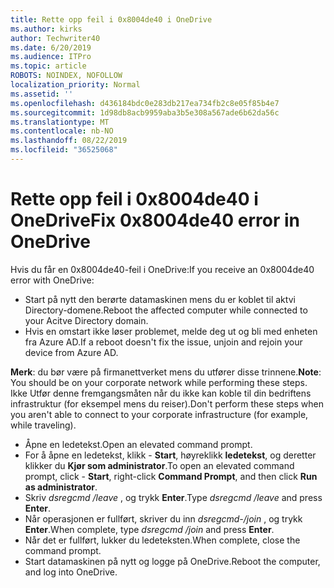 ```yaml
---
title: Rette opp feil i 0x8004de40 i OneDrive
ms.author: kirks
author: Techwriter40
ms.date: 6/20/2019
ms.audience: ITPro
ms.topic: article
ROBOTS: NOINDEX, NOFOLLOW
localization_priority: Normal
ms.assetid: ''
ms.openlocfilehash: d436184bdc0e283db217ea734fb2c8e05f85b4e7
ms.sourcegitcommit: 1d98db8acb9959aba3b5e308a567ade6b62da56c
ms.translationtype: MT
ms.contentlocale: nb-NO
ms.lasthandoff: 08/22/2019
ms.locfileid: "36525068"
---
```

# <a name="fix-0x8004de40-error-in-onedrive"></a><span data-ttu-id="34dbc-102">Rette opp feil i 0x8004de40 i OneDrive</span><span class="sxs-lookup"><span data-stu-id="34dbc-102">Fix 0x8004de40 error in OneDrive</span></span>

<span data-ttu-id="34dbc-103">Hvis du får en 0x8004de40-feil i OneDrive:</span><span class="sxs-lookup"><span data-stu-id="34dbc-103">If you receive an 0x8004de40 error with OneDrive:</span></span>

- <span data-ttu-id="34dbc-104">Start på nytt den berørte datamaskinen mens du er koblet til aktvi Directory-domene.</span><span class="sxs-lookup"><span data-stu-id="34dbc-104">Reboot the affected computer while connected to your Acitve Directory domain.</span></span>
- <span data-ttu-id="34dbc-105">Hvis en omstart ikke løser problemet, melde deg ut og bli med enheten fra Azure AD.</span><span class="sxs-lookup"><span data-stu-id="34dbc-105">If a reboot doesn't fix the issue, unjoin and rejoin your device from Azure AD.</span></span> 

<span data-ttu-id="34dbc-106">**Merk**: du bør være på firmanettverket mens du utfører disse trinnene.</span><span class="sxs-lookup"><span data-stu-id="34dbc-106">**Note**: You should be on your corporate network while performing these steps.</span></span> <span data-ttu-id="34dbc-107">Ikke Utfør denne fremgangsmåten når du ikke kan koble til din bedriftens infrastruktur (for eksempel mens du reiser).</span><span class="sxs-lookup"><span data-stu-id="34dbc-107">Don't perform these steps when you aren't able to connect to your corporate infrastructure (for example, while traveling).</span></span> 

- <span data-ttu-id="34dbc-108">Åpne en ledetekst.</span><span class="sxs-lookup"><span data-stu-id="34dbc-108">Open an elevated command prompt.</span></span> 
- <span data-ttu-id="34dbc-109">For å åpne en ledetekst, klikk - **Start**, høyreklikk **ledetekst**, og deretter klikker du **Kjør som administrator**.</span><span class="sxs-lookup"><span data-stu-id="34dbc-109">To open an elevated command prompt, click - **Start**, right-click **Command Prompt**, and then click **Run as administrator**.</span></span>
- <span data-ttu-id="34dbc-110">Skriv *dsregcmd /leave* , og trykk **Enter**.</span><span class="sxs-lookup"><span data-stu-id="34dbc-110">Type *dsregcmd /leave* and press **Enter**.</span></span>
- <span data-ttu-id="34dbc-111">Når operasjonen er fullført, skriver du inn *dsregcmd-/join* , og trykk **Enter**.</span><span class="sxs-lookup"><span data-stu-id="34dbc-111">When complete, type *dsregcmd /join* and press **Enter**.</span></span>
- <span data-ttu-id="34dbc-112">Når det er fullført, lukker du ledeteksten.</span><span class="sxs-lookup"><span data-stu-id="34dbc-112">When complete, close the command prompt.</span></span>
- <span data-ttu-id="34dbc-113">Start datamaskinen på nytt og logge på OneDrive.</span><span class="sxs-lookup"><span data-stu-id="34dbc-113">Reboot the computer, and log into OneDrive.</span></span>